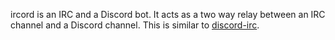ircord is an IRC and a Discord bot. It acts as a two way relay between an
IRC channel and a Discord channel. This is similar to
[discord-irc](https://github.com/reactiflux/discord-irc).
